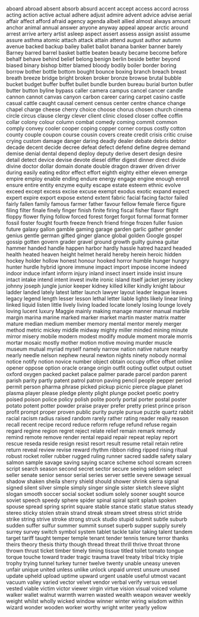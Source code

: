 aboard
abroad
absent
absorb
absurd
accent
accept
access
accord
across
acting
action
active
actual
adhere
adjust
admire
advent
advice
advise
aerial
affair
affect
afford
afraid
agency
agenda
albeit
allied
almost
always
amount
anchor
animal
annual
answer
anyone
anyway
appeal
appear
arctic
around
arrest
arrive
artery
artist
asleep
aspect
assert
assess
assign
assist
assume
assure
asthma
atomic
attach
attack
attain
attend
august
author
autumn
avenue
backed
backup
bailey
ballet
ballot
banana
banker
banner
barely
Barney
barred
barrel
basket
battle
beaten
beauty
became
become
before
behalf
behave
behind
belief
belong
benign
berlin
beside
better
beyond
biased
binary
bishop
bitter
blamed
bloody
bodily
boiler
border
boring
borrow
bother
bottle
bottom
bought
bounce
boxing
branch
breach
breast
breath
breeze
bridge
bright
broken
broker
bronze
browse
brutal
bubble
bucket
budget
buffer
buffet
bullet
bundle
burden
bureau
burial
burton
butler
butter
button
byline
bypass
caller
camera
campus
cancel
cancer
candle
cannon
cannot
canvas
canyon
carbon
career
caring
carpet
casino
castle
casual
cattle
caught
causal
cement
census
center
centre
chance
change
chapel
charge
cheese
cherry
choice
choose
chorus
chosen
church
cinema
circle
circus
clause
clergy
clever
client
clinic
closed
closer
coffee
coffin
collar
colony
colour
column
combat
comedy
coming
commit
common
comply
convey
cooler
cooper
coping
copper
corner
corpus
costly
cotton
county
couple
coupon
course
cousin
covers
create
credit
crisis
critic
cruise
crying
custom
damage
danger
daring
deadly
dealer
debate
debris
debtor
decade
decent
decide
decree
defeat
defect
defend
define
degree
demand
demise
denial
dental
depend
deploy
deputy
derive
desert
design
desire
detail
detect
device
devise
devote
diesel
differ
digest
dinner
direct
divide
divine
doctor
dollar
domain
donate
double
dragon
drawer
driven
driver
during
easily
eating
editor
effect
effort
eighth
eighty
either
eleven
emerge
empire
employ
enable
ending
endure
energy
engage
engine
enough
enroll
ensure
entire
entity
enzyme
equity
escape
estate
esteem
ethnic
evolve
exceed
except
excess
excise
excuse
exempt
exodus
exotic
expand
expect
expert
expire
export
expose
extend
extent
fabric
facial
facing
factor
failed
fairly
fallen
family
famous
farmer
father
favour
fellow
female
fierce
figure
filing
filter
finale
finely
finger
finish
finite
firing
fiscal
fisher
flavor
flight
floppy
flower
flying
follow
forced
forest
forget
forgot
formal
format
former
fossil
foster
fought
fourth
freeze
french
friend
fringe
frozen
fuller
fusion
future
galaxy
gallon
gamble
gaming
garage
garden
garlic
gather
gender
genius
gentle
german
gifted
ginger
glance
global
golden
Google
gospel
gossip
gotten
govern
grader
gravel
ground
growth
guilty
guinea
guitar
hammer
handed
handle
happen
harbor
hardly
hassle
hatred
hazard
headed
health
heated
heaven
height
helmet
herald
hereby
herein
heroic
hidden
hockey
holder
hollow
honest
honour
hooked
horror
humble
hunger
hungry
hunter
hurdle
hybrid
ignore
immune
impact
import
impose
income
indeed
indoor
induce
infant
inform
injury
inland
insect
insert
inside
insist
insure
intact
intake
intend
intent
invest
invite
ironic
island
itself
jacket
jersey
jockey
johnny
joseph
jungle
junior
keeper
kidney
killed
killer
kindly
knight
labour
ladder
landed
lately
latest
latter
launch
lawyer
layout
leader
league
leaves
legacy
legend
length
lesser
lesson
lethal
letter
liable
lights
likely
linear
lining
linked
liquid
listen
little
lively
living
loaded
locate
lonely
losing
lounge
lovely
loving
lucent
luxury
Maggie
mainly
making
manage
manner
manual
marble
margin
marina
marine
marked
marker
market
martin
master
matrix
matter
mature
median
medium
member
memory
mental
mentor
merely
merger
method
metric
mickey
middle
midway
mighty
miller
minded
mining
minute
mirror
misery
mobile
modern
modest
modify
module
moment
morale
morris
mortar
mosaic
mostly
mother
motion
motive
moving
murder
muscle
museum
mutual
myriad
myself
namely
narrow
nation
native
nature
nearby
nearly
needle
nelson
nephew
neural
newton
nights
ninety
nobody
normal
notice
notify
notion
novice
number
object
obtain
occupy
office
offset
online
opener
oppose
option
oracle
orange
origin
outfit
outing
outlet
output
outset
oxford
oxygen
packed
packet
palace
palmer
parade
parcel
pardon
parent
parish
parity
partly
patent
patrol
patron
paving
pencil
people
pepper
period
permit
person
pharma
phrase
picked
pickup
picnic
pierce
plague
planet
plasma
player
please
pledge
plenty
plight
plunge
pocket
poetic
poetry
poised
poison
police
policy
polish
polite
poorly
portal
porter
postal
poster
potato
potent
potter
powder
praise
prayer
prefer
pretty
priest
prince
prison
profit
prompt
proper
proven
public
purity
purple
pursue
puzzle
quartz
rabbit
racial
racism
radius
raised
random
rarely
rather
rating
reader
really
reason
recall
recent
recipe
record
reduce
reform
refuge
refund
refuse
regain
regard
regime
region
regret
reject
relate
relief
remain
remark
remedy
remind
remote
remove
render
rental
repaid
repair
repeat
replay
report
rescue
reseda
reside
resign
resist
resort
result
resume
retail
retain
retire
return
reveal
review
revise
reward
rhythm
ribbon
riding
ripped
rising
ritual
robust
rocket
roller
rubber
rugged
ruling
runner
sacred
saddle
safety
salary
salmon
sample
savage
saving
saying
scarce
scheme
school
scream
screen
script
search
season
second
secret
sector
secure
seeing
seldom
select
seller
senate
senior
sensor
serial
series
server
settle
severe
sewage
sexual
shadow
shaken
sheila
sherry
shield
should
shower
shrink
sierra
signal
signed
silent
silver
simple
simply
singer
single
sister
sketch
sleeve
slight
slogan
smooth
soccer
social
socket
sodium
solely
sooner
sought
source
soviet
speech
speedy
sphere
spider
spinal
spiral
spirit
splash
spoken
spouse
spread
spring
sprint
square
stable
stance
static
statue
status
steady
stereo
sticky
stolen
strain
strand
streak
stream
street
stress
strict
stride
strike
string
strive
stroke
strong
struck
studio
stupid
submit
subtle
suburb
sudden
suffer
sulfur
summer
summit
sunset
superb
supper
supply
surely
surrey
survey
switch
symbol
system
tablet
tackle
tailor
taking
talent
tandem
target
tariff
taught
temper
temple
tenant
tender
tennis
tenure
terror
thanks
theirs
theory
thesis
thirty
though
thread
threat
thrill
thrive
throat
throne
thrown
thrust
ticket
timber
timely
timing
tissue
titled
toilet
tomato
tongue
torque
touche
toward
trader
tragic
trauma
travel
treaty
tribal
tricky
triple
trophy
trying
tunnel
turkey
turner
twelve
twenty
unable
uneasy
uneven
unfair
unique
united
unless
unlike
unlock
unpaid
unrest
unsure
unused
update
upheld
upload
uptime
upward
urgent
usable
useful
utmost
vacant
vacuum
valley
varied
vector
velvet
vendor
verbal
verify
versus
vessel
vested
viable
victim
victor
viewer
virgin
virtue
vision
visual
voiced
volume
walker
wallet
walnut
warmth
warren
wasted
wealth
weapon
weaver
weekly
weight
whilst
wholly
wicked
window
winner
winter
wiring
wisdom
within
wizard
wonder
wooden
worker
worthy
wright
writer
yearly
yellow


